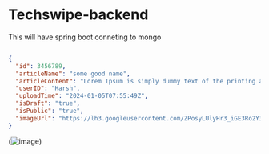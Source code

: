 # Techswipe-backend
This will have spring boot conneting to mongo

```json

{
  "id": 3456789,
  "articleName": "some good name",
  "articleContent": "Lorem Ipsum is simply dummy text of the printing and typesetting industry. Lorem Ipsum has been the industry's standard dummy text ever since the 1500s, when an unknown printer took a galley of type and scrambled it to make a type specimen book. It has survived not only five centuries, but also the leap into electronic typesetting, remaining essentially unchanged. It was popularised in the 1960s with the release of Letraset sheets containing Lorem Ipsum passages, and more recently with desktop publishing software like Aldus PageMaker including versions of Lorem Ipsum.",
  "userID": "Harsh",
  "uploadTime": "2024-01-05T07:55:49Z",
  "isDraft": "true",
  "isPublic": "true",
  "imageUrl": "https://lh3.googleusercontent.com/ZPosyLUlyHr3_iGE3Ro2Y37HACoSdQR1De5omSsm7xRfxoAprTuHpiR-Jm6PxHWR1D8W7iIShYAcKbNVufuItdzeDJt6RP2IpD7sFg=w1064-v0"
}

```
(![image](https://github.com/dhananjaymallanna/Techswipe-backend/assets/30704919/a60afe41-f5e7-4851-b2c8-eb27078823f8))
